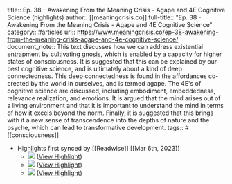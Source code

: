 title:: Ep. 38 - Awakening From the Meaning Crisis - Agape and 4E Cognitive Science (highlights)
author:: [[meaningcrisis.co]]
full-title:: "Ep. 38 - Awakening From the Meaning Crisis - Agape and 4E Cognitive Science"
category:: #articles
url:: https://www.meaningcrisis.co/ep-38-awakening-from-the-meaning-crisis-agape-and-4e-cognitive-science/
document_note:: This text discusses how we can address existential entrapment by cultivating gnosis, which is enabled by a capacity for higher states of consciousness. It is suggested that this can be explained by our best cognitive science, and is ultimately about a kind of deep connectedness. This deep connectedness is found in the affordances co-created by the world in ourselves, and is termed agape. The 4E's of cognitive science are discussed, including embodiment, embeddedness, relevance realization, and emotions. It is argued that the mind arises out of a living environment and that it is important to understand the mind in terms of how it excels beyond the norm. Finally, it is suggested that this brings with it a new sense of transcendence into the depths of nature and the psyche, which can lead to transformative development.
tags:: #[[consciousness]]

- Highlights first synced by [[Readwise]] [[Mar 6th, 2023]]
	- ![](https://www.meaningcrisis.co/wp-content/uploads/2021/03/Episode-38-Fig.-1c-2.jpg) ([View Highlight](https://read.readwise.io/read/01gtd07zccptd5bdk0gy4rbvny))
	- ![](https://www.meaningcrisis.co/wp-content/uploads/2021/03/Fig.-2c-1.jpg) ([View Highlight](https://read.readwise.io/read/01gtczxgwb14ytpxj4q2cyvw60))
	- ![](https://www.meaningcrisis.co/wp-content/uploads/2021/03/Fig.-2d-1.jpg) ([View Highlight](https://read.readwise.io/read/01gtczxneeex60g3f14pr86sc3))